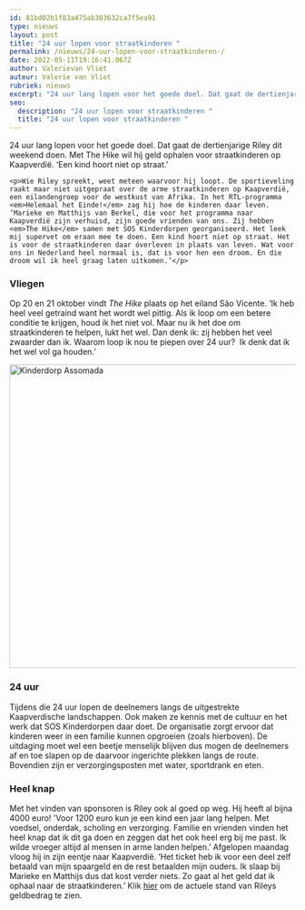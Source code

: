 ```yaml
---
id: 81bd02b1f83a475ab303632ca7f5ea91
type: nieuws
layout: post
title: "24 uur lopen voor straatkinderen "
permalink: /nieuws/24-uur-lopen-voor-straatkinderen-/
date: 2022-05-11T19:16:41.067Z
author: Valerievan Vliet
auteur: Valerie van Vliet
rubriek: nieuws
excerpt: "24 uur lang lopen voor het goede doel. Dat gaat de dertienjarige Riley dit weekend doen. Met The Hike wil hij geld ophalen voor straatkinderen op Kaapverdië. ‘Een kind hoort niet op straat.’  "
seo:
  description: "24 uur lopen voor straatkinderen "
  title: "24 uur lopen voor straatkinderen "
---
```

24 uur lang lopen voor het goede doel. Dat gaat de dertienjarige Riley dit weekend doen. Met The Hike wil hij geld ophalen voor straatkinderen op Kaapverdië. ‘Een kind hoort niet op straat.’  

    <p>Wie Riley spreekt, weet meteen waarvoor hij loopt. De sportieveling raakt maar niet uitgepraat over de arme straatkinderen op Kaapverdië, een eilandengroep voor de westkust van Afrika. In het RTL-programma <em>Helemaal het Einde!</em> zag hij hoe de kinderen daar leven. ‘Marieke en Matthijs van Berkel, die voor het programma naar Kaapverdië zijn verhuisd, zijn goede vrienden van ons. Zij hebben <em>The Hike</em> samen met SOS Kinderdorpen georganiseerd. Het leek mij supervet om eraan mee te doen. Een kind hoort niet op straat. Het is voor de straatkinderen daar óverleven in plaats van leven. Wat voor ons in Nederland heel normaal is, dat is voor hen een droom. En die droom wil ik heel graag laten uitkomen.’</p>
<h3>Vliegen</h3>
<p>Op 20 en 21 oktober vindt <em>The Hike</em> plaats op het eiland São Vicente. ‘Ik heb heel veel getraind want het wordt wel pittig. Als ik loop om een betere conditie te krijgen, houd ik het niet vol. Maar nu ik het doe om straatkinderen te helpen, lukt het wel. Dan denk ik: zij hebben het veel zwaarder dan ik. Waarom loop ik nou te piepen over 24 uur?  Ik denk dat ik het wel vol ga houden.’</p>
<p><div class="media media-element-container media-default"><div id="file-534972" class="file file-image file-image-jpeg">

        
  
  <div class="content">
    <img alt="Kinderdorp Assomada" title="Foto: SOS-kinderdorpen" height="3633" width="5452" style="height: 534px; width: 800px;" class="media-element file-default" data-delta="1" src="/sites/default/files/kinderdorp%20Assomada.jpg">  </div>

  
</div>
</div>
<h3>24 uur</h3>
<p>Tijdens die 24 uur lopen de deelnemers langs de uitgestrekte Kaapverdische landschappen. Ook maken ze kennis met de cultuur en het werk dat SOS Kinderdorpen daar doet. De organisatie zorgt ervoor dat kinderen weer in een familie kunnen opgroeien (zoals hierboven). De uitdaging moet wel een beetje menselijk blijven dus mogen de deelnemers af en toe slapen op de daarvoor ingerichte plekken langs de route. Bovendien zijn er verzorgingsposten met water, sportdrank en eten.</p>
<h3>Heel knap</h3>
<p>Met het vinden van sponsoren is Riley ook al goed op weg. Hij heeft al bijna 4000 euro! 'Voor 1200 euro kun je een kind een jaar lang helpen. Met voedsel, onderdak, scholing en verzorging. Familie en vrienden vinden het heel knap dat ik dit ga doen en zeggen dat het ook heel erg bij me past. Ik wilde vroeger altijd al mensen in arme landen helpen.’ Afgelopen maandag vloog hij in zijn eentje naar Kaapverdië. ‘Het ticket heb ik voor een deel zelf betaald van mijn spaargeld en de rest betaalden mijn ouders. Ik slaap bij Marieke en Matthijs dus dat kost verder niets. Zo gaat al het geld dat ik ophaal naar de straatkinderen.’ Klik <a href="https://www.sosthehike.nl/actie/riley-groeneveld" target="_top">hier</a> om de actuele stand van Rileys geldbedrag te zien.</p>  
